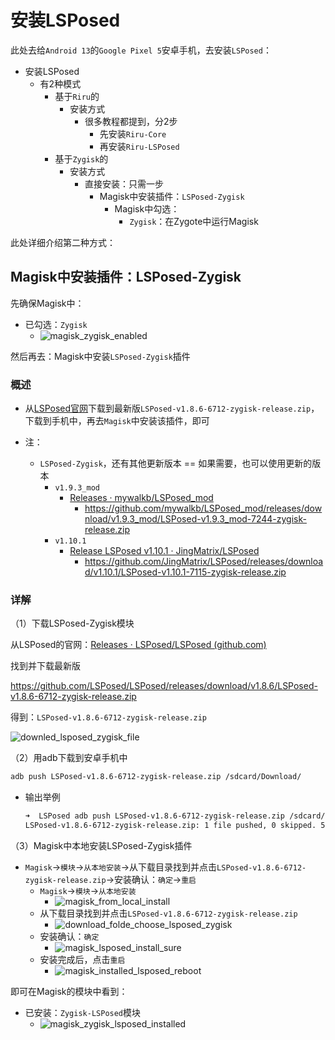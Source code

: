 # 安装LSPosed

此处去给`Android 13`的`Google Pixel 5`安卓手机，去安装`LSPosed`：

* 安装LSPosed
  * 有2种模式
    * 基于`Riru`的
      * 安装方式
        * 很多教程都提到，分2步
          * 先安装`Riru-Core`
          * 再安装`Riru-LSPosed`
    * 基于`Zygisk`的
      * 安装方式
        * 直接安装：只需一步
          * Magisk中安装插件：`LSPosed-Zygisk`
            * Magisk中勾选：
              * `Zygisk`：在Zygote中运行Magisk

此处详细介绍第二种方式：

## Magisk中安装插件：LSPosed-Zygisk

先确保Magisk中：

* 已勾选：`Zygisk`
  * ![magisk_zygisk_enabled](../../assets/img/magisk_zygisk_enabled.png)

然后再去：Magisk中安装`LSPosed-Zygisk`插件

### 概述

* 从[LSPosed官网](https://github.com/LSPosed/LSPosed/releases)下载到最新版`LSPosed-v1.8.6-6712-zygisk-release.zip`，下载到手机中，再去`Magisk`中安装该插件，即可


* 注：
  * `LSPosed-Zygisk`，还有其他更新版本 == 如果需要，也可以使用更新的版本
    * `v1.9.3_mod`
      * [Releases · mywalkb/LSPosed_mod](https://github.com/mywalkb/LSPosed_mod/releases)
        * https://github.com/mywalkb/LSPosed_mod/releases/download/v1.9.3_mod/LSPosed-v1.9.3_mod-7244-zygisk-release.zip
    * `v1.10.1`
      * [Release LSPosed v1.10.1 · JingMatrix/LSPosed](https://github.com/JingMatrix/LSPosed/releases/tag/v1.10.1)
        * https://github.com/JingMatrix/LSPosed/releases/download/v1.10.1/LSPosed-v1.10.1-7115-zygisk-release.zip

### 详解

（1）下载LSPosed-Zygisk模块

从LSPosed的官网：[Releases · LSPosed/LSPosed (github.com)](https://github.com/LSPosed/LSPosed/releases)

找到并下载最新版

https://github.com/LSPosed/LSPosed/releases/download/v1.8.6/LSPosed-v1.8.6-6712-zygisk-release.zip

得到：`LSPosed-v1.8.6-6712-zygisk-release.zip`

![downled_lsposed_zygisk_file](../../assets/img/downled_lsposed_zygisk_file.png)

（2）用adb下载到安卓手机中

```bash
adb push LSPosed-v1.8.6-6712-zygisk-release.zip /sdcard/Download/
```

* 输出举例
  ```bash
  ➜  LSPosed adb push LSPosed-v1.8.6-6712-zygisk-release.zip /sdcard/Download/
  LSPosed-v1.8.6-6712-zygisk-release.zip: 1 file pushed, 0 skipped. 53.5 MB/s (2362560 bytes in 0.042s)
  ```

（3）Magisk中本地安装LSPosed-Zygisk插件

* `Magisk`->`模块`->`从本地安装`->从下载目录找到并点击`LSPosed-v1.8.6-6712-zygisk-release.zip`->安装确认：`确定`->`重启`
  * `Magisk`->`模块`->`从本地安装`
    * ![magisk_from_local_install](../../assets/img/magisk_from_local_install.png)
  * 从下载目录找到并点击`LSPosed-v1.8.6-6712-zygisk-release.zip`
    * ![download_folde_choose_lsposed_zygisk](../../assets/img/download_folde_choose_lsposed_zygisk.png)
  * 安装确认：`确定`
    * ![magisk_lsposed_install_sure](../../assets/img/magisk_lsposed_install_sure.png)
  * 安装完成后，点击`重启`
    * ![magisk_installed_lsposed_reboot](../../assets/img/magisk_installed_lsposed_reboot.png)

即可在Magisk的模块中看到：

* 已安装：`Zygisk-LSPosed`模块
  * ![magisk_zygisk_lsposed_installed](../../assets/img/magisk_zygisk_lsposed_installed.png)
